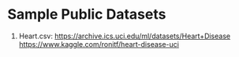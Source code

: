# Sample Public Datasets

1) Heart.csv:
https://archive.ics.uci.edu/ml/datasets/Heart+Disease
https://www.kaggle.com/ronitf/heart-disease-uci
